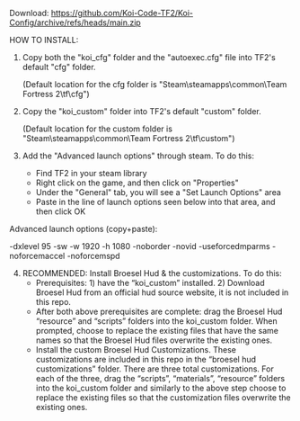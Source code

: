 Download: https://github.com/Koi-Code-TF2/Koi-Config/archive/refs/heads/main.zip

HOW TO INSTALL:
1. Copy both the "koi_cfg" folder and the "autoexec.cfg" file into TF2's default "cfg" folder. 

   (Default location for the cfg folder is "Steam\steamapps\common\Team Fortress 2\tf\cfg")

2. Copy the "koi_custom" folder into TF2's default "custom" folder. 

   (Default location for the custom folder is "Steam\steamapps\common\Team Fortress 2\tf\custom")

3. Add the "Advanced launch options" through steam. To do this:
   - Find TF2 in your steam library
   - Right click on the game, and then click on "Properties"
   - Under the "General" tab, you will see a "Set Launch Options" area
   - Paste in the line of launch options seen below into that area, and then click OK

  Advanced launch options (copy+paste):
  
  -dxlevel 95 -sw -w 1920 -h 1080 -noborder -novid -useforcedmparms -noforcemaccel -noforcemspd

4. RECOMMENDED: Install Broesel Hud & the customizations. To do this:
   - Prerequisites: 1) have the “koi_custom” installed. 2) Download Broesel Hud from an official hud source website, it is not included in this repo. 
   - After both above prerequisites are complete: drag the Broesel Hud “resource” and “scripts” folders into the koi_custom folder. When prompted, choose to replace the existing files that have the same names so that the Broesel Hud files overwrite the existing ones.
   - Install the custom Broesel Hud Customizations. These customizations are included in this repo in the “broesel hud customizations” folder. There are three total customizations. For each of the three, drag the “scripts”, “materials”, “resource” folders into the koi_custom folder and similarly to the above step choose to replace the existing files so that the customization files overwrite the existing ones.
